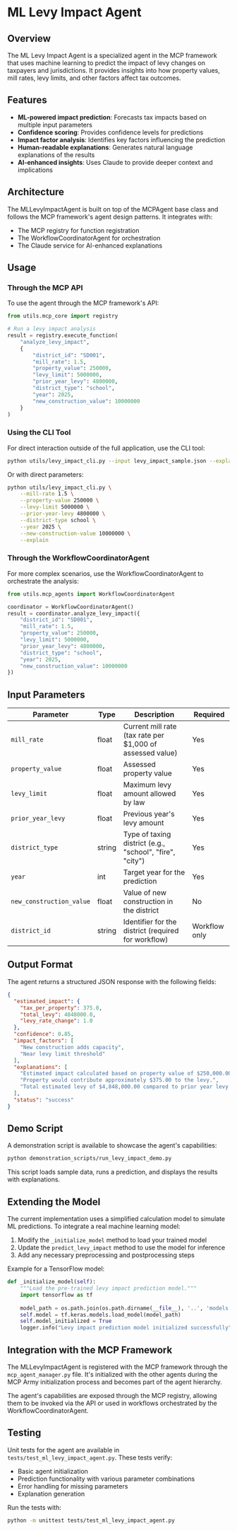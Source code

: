 # ML Levy Impact Agent

## Overview

The ML Levy Impact Agent is a specialized agent in the MCP framework that uses machine learning to predict the impact of levy changes on taxpayers and jurisdictions. It provides insights into how property values, mill rates, levy limits, and other factors affect tax outcomes.

## Features

- **ML-powered impact prediction**: Forecasts tax impacts based on multiple input parameters
- **Confidence scoring**: Provides confidence levels for predictions
- **Impact factor analysis**: Identifies key factors influencing the prediction
- **Human-readable explanations**: Generates natural language explanations of the results
- **AI-enhanced insights**: Uses Claude to provide deeper context and implications

## Architecture

The MLLevyImpactAgent is built on top of the MCPAgent base class and follows the MCP framework's agent design patterns. It integrates with:

- The MCP registry for function registration
- The WorkflowCoordinatorAgent for orchestration
- The Claude service for AI-enhanced explanations

## Usage

### Through the MCP API

To use the agent through the MCP framework's API:

```python
from utils.mcp_core import registry

# Run a levy impact analysis
result = registry.execute_function(
    "analyze_levy_impact",
    {
        "district_id": "SD001",
        "mill_rate": 1.5,
        "property_value": 250000,
        "levy_limit": 5000000,
        "prior_year_levy": 4800000,
        "district_type": "school",
        "year": 2025,
        "new_construction_value": 10000000
    }
)
```

### Using the CLI Tool

For direct interaction outside of the full application, use the CLI tool:

```bash
python utils/levy_impact_cli.py --input levy_impact_sample.json --explain
```

Or with direct parameters:

```bash
python utils/levy_impact_cli.py \
    --mill-rate 1.5 \
    --property-value 250000 \
    --levy-limit 5000000 \
    --prior-year-levy 4800000 \
    --district-type school \
    --year 2025 \
    --new-construction-value 10000000 \
    --explain
```

### Through the WorkflowCoordinatorAgent

For more complex scenarios, use the WorkflowCoordinatorAgent to orchestrate the analysis:

```python
from utils.mcp_agents import WorkflowCoordinatorAgent

coordinator = WorkflowCoordinatorAgent()
result = coordinator.analyze_levy_impact({
    "district_id": "SD001",
    "mill_rate": 1.5,
    "property_value": 250000,
    "levy_limit": 5000000,
    "prior_year_levy": 4800000,
    "district_type": "school",
    "year": 2025,
    "new_construction_value": 10000000
})
```

## Input Parameters

| Parameter | Type | Description | Required |
|-----------|------|-------------|----------|
| `mill_rate` | float | Current mill rate (tax rate per $1,000 of assessed value) | Yes |
| `property_value` | float | Assessed property value | Yes |
| `levy_limit` | float | Maximum levy amount allowed by law | Yes |
| `prior_year_levy` | float | Previous year's levy amount | Yes |
| `district_type` | string | Type of taxing district (e.g., "school", "fire", "city") | Yes |
| `year` | int | Target year for the prediction | Yes |
| `new_construction_value` | float | Value of new construction in the district | No |
| `district_id` | string | Identifier for the district (required for workflow) | Workflow only |

## Output Format

The agent returns a structured JSON response with the following fields:

```json
{
  "estimated_impact": {
    "tax_per_property": 375.0,
    "total_levy": 4848000.0,
    "levy_rate_change": 1.0
  },
  "confidence": 0.85,
  "impact_factors": [
    "New construction adds capacity",
    "Near levy limit threshold"
  ],
  "explanations": [
    "Estimated impact calculated based on property value of $250,000.00 at a mill rate of 1.5000.",
    "Property would contribute approximately $375.00 to the levy.",
    "Total estimated levy of $4,848,000.00 compared to prior year levy of $4,800,000.00."
  ],
  "status": "success"
}
```

## Demo Script

A demonstration script is available to showcase the agent's capabilities:

```bash
python demonstration_scripts/run_levy_impact_demo.py
```

This script loads sample data, runs a prediction, and displays the results with explanations.

## Extending the Model

The current implementation uses a simplified calculation model to simulate ML predictions. To integrate a real machine learning model:

1. Modify the `_initialize_model` method to load your trained model
2. Update the `predict_levy_impact` method to use the model for inference
3. Add any necessary preprocessing and postprocessing steps

Example for a TensorFlow model:

```python
def _initialize_model(self):
    """Load the pre-trained levy impact prediction model."""
    import tensorflow as tf
    
    model_path = os.path.join(os.path.dirname(__file__), '..', 'models', 'levy_impact_model')
    self.model = tf.keras.models.load_model(model_path)
    self.model_initialized = True
    logger.info("Levy impact prediction model initialized successfully")
```

## Integration with the MCP Framework

The MLLevyImpactAgent is registered with the MCP framework through the `mcp_agent_manager.py` file. It's initialized with the other agents during the MCP Army initialization process and becomes part of the agent hierarchy.

The agent's capabilities are exposed through the MCP registry, allowing them to be invoked via the API or used in workflows orchestrated by the WorkflowCoordinatorAgent.

## Testing

Unit tests for the agent are available in `tests/test_ml_levy_impact_agent.py`. These tests verify:

- Basic agent initialization
- Prediction functionality with various parameter combinations
- Error handling for missing parameters
- Explanation generation

Run the tests with:

```bash
python -m unittest tests/test_ml_levy_impact_agent.py
```